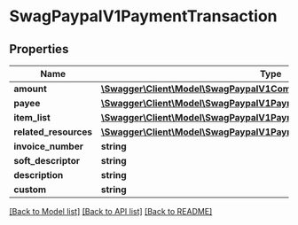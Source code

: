 # SwagPaypalV1PaymentTransaction

## Properties
Name | Type | Description | Notes
------------ | ------------- | ------------- | -------------
**amount** | [**\Swagger\Client\Model\SwagPaypalV1CommonAmount**](SwagPaypalV1CommonAmount.md) |  | [optional] 
**payee** | [**\Swagger\Client\Model\SwagPaypalV1PaymentTransactionPayee**](SwagPaypalV1PaymentTransactionPayee.md) |  | [optional] 
**item_list** | [**\Swagger\Client\Model\SwagPaypalV1PaymentTransactionItemList**](SwagPaypalV1PaymentTransactionItemList.md) |  | [optional] 
**related_resources** | [**\Swagger\Client\Model\SwagPaypalV1PaymentTransactionRelatedResource[]**](SwagPaypalV1PaymentTransactionRelatedResource.md) |  | [optional] 
**invoice_number** | **string** |  | [optional] 
**soft_descriptor** | **string** |  | [optional] 
**description** | **string** |  | [optional] 
**custom** | **string** |  | [optional] 

[[Back to Model list]](../../README.md#documentation-for-models) [[Back to API list]](../../README.md#documentation-for-api-endpoints) [[Back to README]](../../README.md)


